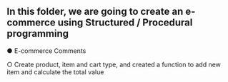 ## In this folder, we are going to create an e-commerce using Structured / Procedural programming

● E-commerce Comments

  ○ Create product, item and cart type, and created a function to add new item and calculate the total value
